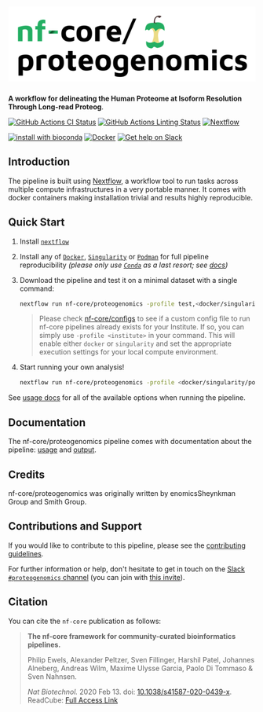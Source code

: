 # ![nf-core/proteogenomics](docs/images/nf-core-proteogenomics_logo.png)

**A workflow for delineating the Human Proteome at Isoform Resolution Through Long-read Proteog**.

[![GitHub Actions CI Status](https://github.com/nf-core/proteogenomics/workflows/nf-core%20CI/badge.svg)](https://github.com/nf-core/proteogenomics/actions)
[![GitHub Actions Linting Status](https://github.com/nf-core/proteogenomics/workflows/nf-core%20linting/badge.svg)](https://github.com/nf-core/proteogenomics/actions)
[![Nextflow](https://img.shields.io/badge/nextflow-%E2%89%A519.10.0-brightgreen.svg)](https://www.nextflow.io/)

[![install with bioconda](https://img.shields.io/badge/install%20with-bioconda-brightgreen.svg)](https://bioconda.github.io/)
[![Docker](https://img.shields.io/docker/automated/nfcore/proteogenomics.svg)](https://hub.docker.com/r/nfcore/proteogenomics)
[![Get help on Slack](http://img.shields.io/badge/slack-nf--core%20%23proteogenomics-4A154B?logo=slack)](https://nfcore.slack.com/channels/proteogenomics)

## Introduction

The pipeline is built using [Nextflow](https://www.nextflow.io), a workflow tool to run tasks across multiple compute infrastructures in a very portable manner. It comes with docker containers making installation trivial and results highly reproducible.

## Quick Start

1. Install [`nextflow`](https://nf-co.re/usage/installation)

2. Install any of [`Docker`](https://docs.docker.com/engine/installation/), [`Singularity`](https://www.sylabs.io/guides/3.0/user-guide/) or [`Podman`](https://podman.io/) for full pipeline reproducibility _(please only use [`Conda`](https://conda.io/miniconda.html) as a last resort; see [docs](https://nf-co.re/usage/configuration#basic-configuration-profiles))_

3. Download the pipeline and test it on a minimal dataset with a single command:

    ```bash
    nextflow run nf-core/proteogenomics -profile test,<docker/singularity/podman/conda/institute>
    ```

    > Please check [nf-core/configs](https://github.com/nf-core/configs#documentation) to see if a custom config file to run nf-core pipelines already exists for your Institute. If so, you can simply use `-profile <institute>` in your command. This will enable either `docker` or `singularity` and set the appropriate execution settings for your local compute environment.

4. Start running your own analysis!

    <!-- TODO nf-core: Update the example "typical command" below used to run the pipeline -->

    ```bash
    nextflow run nf-core/proteogenomics -profile <docker/singularity/podman/conda/institute> --input '*_R{1,2}.fastq.gz' --genome GRCh37
    ```

See [usage docs](https://nf-co.re/proteogenomics/usage) for all of the available options when running the pipeline.

## Documentation

The nf-core/proteogenomics pipeline comes with documentation about the pipeline: [usage](https://nf-co.re/proteogenomics/usage) and [output](https://nf-co.re/proteogenomics/output).

<!-- TODO nf-core: Add a brief overview of what the pipeline does and how it works -->

## Credits

nf-core/proteogenomics was originally written by enomicsSheynkman Group and Smith Group.

## Contributions and Support

If you would like to contribute to this pipeline, please see the [contributing guidelines](.github/CONTRIBUTING.md).

For further information or help, don't hesitate to get in touch on the [Slack `#proteogenomics` channel](https://nfcore.slack.com/channels/proteogenomics) (you can join with [this invite](https://nf-co.re/join/slack)).

## Citation

<!-- TODO nf-core: Add citation for pipeline after first release. Uncomment lines below and update Zenodo doi. -->
<!-- If you use  nf-core/proteogenomics for your analysis, please cite it using the following doi: [10.5281/zenodo.XXXXXX](https://doi.org/10.5281/zenodo.XXXXXX) -->

You can cite the `nf-core` publication as follows:

> **The nf-core framework for community-curated bioinformatics pipelines.**
>
> Philip Ewels, Alexander Peltzer, Sven Fillinger, Harshil Patel, Johannes Alneberg, Andreas Wilm, Maxime Ulysse Garcia, Paolo Di Tommaso & Sven Nahnsen.
>
> _Nat Biotechnol._ 2020 Feb 13. doi: [10.1038/s41587-020-0439-x](https://dx.doi.org/10.1038/s41587-020-0439-x).
> ReadCube: [Full Access Link](https://rdcu.be/b1GjZ)
